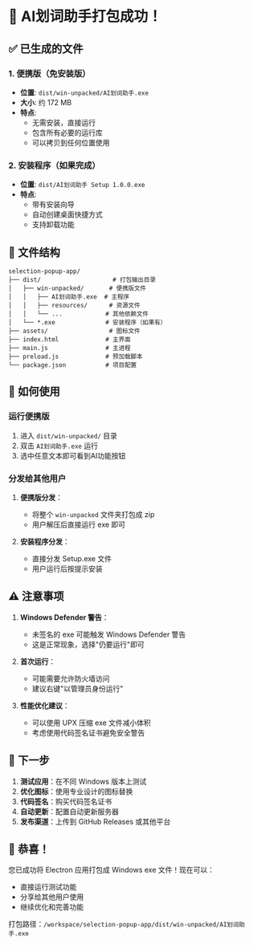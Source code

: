 # 🎉 AI划词助手打包成功！

## ✅ 已生成的文件

### 1. 便携版（免安装版）
- **位置**: `dist/win-unpacked/AI划词助手.exe`
- **大小**: 约 172 MB
- **特点**: 
  - 无需安装，直接运行
  - 包含所有必要的运行库
  - 可以拷贝到任何位置使用

### 2. 安装程序（如果完成）
- **位置**: `dist/AI划词助手 Setup 1.0.0.exe`
- **特点**:
  - 带有安装向导
  - 自动创建桌面快捷方式
  - 支持卸载功能

## 📂 文件结构

```
selection-popup-app/
├── dist/                    # 打包输出目录
│   ├── win-unpacked/       # 便携版文件
│   │   ├── AI划词助手.exe  # 主程序
│   │   ├── resources/      # 资源文件
│   │   └── ...            # 其他依赖文件
│   └── *.exe              # 安装程序（如果有）
├── assets/                 # 图标文件
├── index.html             # 主界面
├── main.js                # 主进程
├── preload.js             # 预加载脚本
└── package.json           # 项目配置

```

## 🚀 如何使用

### 运行便携版
1. 进入 `dist/win-unpacked/` 目录
2. 双击 `AI划词助手.exe` 运行
3. 选中任意文本即可看到AI功能按钮

### 分发给其他用户
1. **便携版分发**：
   - 将整个 `win-unpacked` 文件夹打包成 zip
   - 用户解压后直接运行 exe 即可

2. **安装程序分发**：
   - 直接分发 Setup.exe 文件
   - 用户运行后按提示安装

## ⚠️ 注意事项

1. **Windows Defender 警告**：
   - 未签名的 exe 可能触发 Windows Defender 警告
   - 这是正常现象，选择"仍要运行"即可

2. **首次运行**：
   - 可能需要允许防火墙访问
   - 建议右键"以管理员身份运行"

3. **性能优化建议**：
   - 可以使用 UPX 压缩 exe 文件减小体积
   - 考虑使用代码签名证书避免安全警告

## 📝 下一步

1. **测试应用**：在不同 Windows 版本上测试
2. **优化图标**：使用专业设计的图标替换
3. **代码签名**：购买代码签名证书
4. **自动更新**：配置自动更新服务器
5. **发布渠道**：上传到 GitHub Releases 或其他平台

## 🎊 恭喜！

您已成功将 Electron 应用打包成 Windows exe 文件！现在可以：
- 直接运行测试功能
- 分享给其他用户使用
- 继续优化和完善功能

打包路径：`/workspace/selection-popup-app/dist/win-unpacked/AI划词助手.exe`